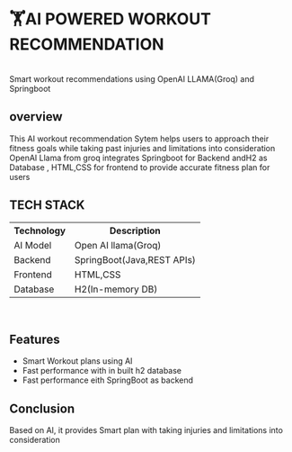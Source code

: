 <h1>🏋️AI POWERED WORKOUT RECOMMENDATION</h1><br>
Smart workout recommendations using OpenAI LLAMA(Groq) and Springboot</br>
<h2>overview</h2>
<p> This AI workout recommendation Sytem helps users to approach their fitness goals while taking past injuries and limitations into consideration<br>
<bold>OpenAI Llama from groq </bold>integrates <bold>Springboot</bold> for Backend and<bold>H2 </bold>as Database ,<bold> HTML,CSS</bold> for frontend to provide accurate fitness plan for users</p>


<h2>TECH STACK</h2>
<table>
  <tr>
    <th>Technology</th>
    <th>Description</th>
  </tr>
  <tr> 
    <td>AI Model</td>
    <td>Open AI llama(Groq)</td>
  </tr>
  <tr> 
    <td>Backend</td>
    <td>SpringBoot(Java,REST APIs)</td>
  </tr><tr> 
    <td>Frontend</td>
    <td>HTML,CSS</td>
  </tr>
  </tr><tr> 
    <td>Database</td>
    <td>H2(In-memory DB)</td>
  </tr>
</table></br>
<h2>Features</h2>
<ul>
  <li>Smart Workout plans using AI</li>
  <li>Fast performance with in built h2 database</li>
  <li> Fast performance eith SpringBoot as backend </li>
</ul>
<h2>Conclusion</h2>
<p>Based on AI, it provides Smart plan with taking injuries and limitations into consideration</p>

